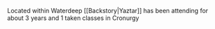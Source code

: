 Located within Waterdeep 
[[Backstory|Yaztar]] has been attending for about 3 years and
1
 taken classes in Cronurgy